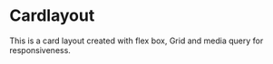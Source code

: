 # Cardlayout

This is a card layout created with flex box, Grid and media query for responsiveness.
